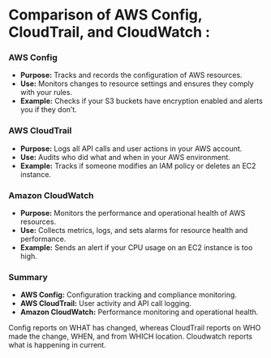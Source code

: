 # Comparison of AWS Config, CloudTrail, and CloudWatch :

### AWS Config
- **Purpose:** Tracks and records the configuration of AWS resources.
- **Use:** Monitors changes to resource settings and ensures they comply with your rules.
- **Example:** Checks if your S3 buckets have encryption enabled and alerts you if they don’t.

### AWS CloudTrail
- **Purpose:** Logs all API calls and user actions in your AWS account.
- **Use:** Audits who did what and when in your AWS environment.
- **Example:** Tracks if someone modifies an IAM policy or deletes an EC2 instance.

### Amazon CloudWatch
- **Purpose:** Monitors the performance and operational health of AWS resources.
- **Use:** Collects metrics, logs, and sets alarms for resource health and performance.
- **Example:** Sends an alert if your CPU usage on an EC2 instance is too high.

### Summary
- **AWS Config:** Configuration tracking and compliance monitoring.
- **AWS CloudTrail:** User activity and API call logging.
- **Amazon CloudWatch:** Performance monitoring and operational health.

Config reports on WHAT has changed, whereas CloudTrail reports on WHO made the change, WHEN, and from WHICH location.
Cloudwatch reports what is happening in current.
